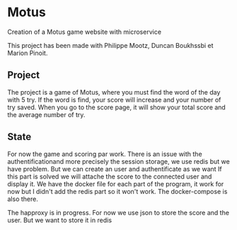 # Motus
Creation of a Motus game website with microservice

This project has been made with Philippe Mootz, Duncan Boukhssbi et Marion Pinoit.

## Project 

The project is a game of Motus, where you must find the word of the day with 5 try.
If the word is find, your score will increase and your number of try saved.
When you go to the score page, it will show your total score and the average number of try.

## State

For now the game and scoring par work.
There is an issue with the authentificationand more precisely the session storage, we use redis but we have problem.
But we can create an user and authentificate as we want
If this part is solved we will attache the score to the connected user and display it.
We have the docker file for each part of the program, it work for now but I didn't add the redis part so it won't work. The docker-compose is also there.

The happroxy is in progress.
For now we use json to store the score and the user. But we want to store it in redis
